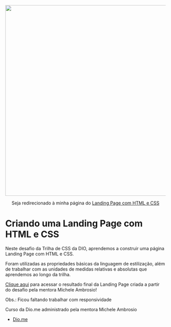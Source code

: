 <p align="center">
    <img width="600" src="https://user-images.githubusercontent.com/102911341/209561801-c36ff547-6eb1-4d5c-80ec-68215a3cf009.png">
</p>
<p align="center">Seja redirecionado à minha página do 
<a href="https://suellendiass.github.io/css-landing-page/ " target="_blank">Landing Page com HTML e CSS</a></p>






#  Criando uma Landing Page com HTML e CSS

Neste desafio da Trilha de CSS da DIO, aprendemos a  construir uma página Landing Page com HTML e CSS.

Foram utilizadas as propriedades básicas da linguagem de estilização, além de trabalhar com as unidades de medidas relativas e absolutas que aprendemos ao longo da trilha.

[Clique aqui](https://micheleambrosio.github.io/dio-trilha-css-desafio-01/) para acessar o resultado final da Landing Page criada a partir do desafio pela mentora Michele Ambrosio!


Obs.: Ficou faltando trabalhar com responsividade

Curso da Dio.me administrado pela mentora Michele Ambrosio

- [Dio.me](https://www.dio.me/)



